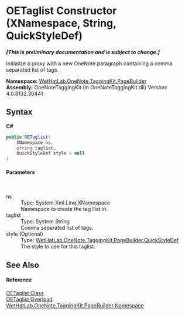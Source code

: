 # OETaglist Constructor (XNamespace, String, QuickStyleDef)
 _**\[This is preliminary documentation and is subject to change.\]**_

Initialize a proxy with a new OneNote paragraph containing a comma separated list of tags.

**Namespace:**&nbsp;<a href="56352230-71f2-f4b7-63a8-983965663af5.md">WetHatLab.OneNote.TaggingKit.PageBuilder</a><br />**Assembly:**&nbsp;OneNoteTaggingKit (in OneNoteTaggingKit.dll) Version: 4.0.8132.30441

## Syntax

**C#**<br />
``` C#
public OETaglist(
	XNamespace ns,
	string taglist,
	QuickStyleDef style = null
)
```


#### Parameters
&nbsp;<dl><dt>ns</dt><dd>Type: System.Xml.Linq.XNamespace<br />Namespace to create the tag llist in.</dd><dt>taglist</dt><dd>Type: System.String<br />Comma separated list of tags.</dd><dt>style (Optional)</dt><dd>Type: <a href="b060cbe3-abed-8941-9af9-880354eb2a81.md">WetHatLab.OneNote.TaggingKit.PageBuilder.QuickStyleDef</a><br />The style to use for this taglist.</dd></dl>

## See Also


#### Reference
<a href="68ea1245-9f39-262e-aee9-db202bc62d55.md">OETaglist Class</a><br /><a href="2d62aacc-5431-672a-86e5-19884bf53371.md">OETaglist Overload</a><br /><a href="56352230-71f2-f4b7-63a8-983965663af5.md">WetHatLab.OneNote.TaggingKit.PageBuilder Namespace</a><br />